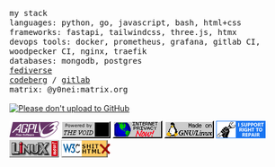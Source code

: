 <p float="left">
  <samp>
    my stack
    <br>
    languages: python, go, javascript, bash, html+css
    <br>
    frameworks: fastapi, tailwindcss, three.js, htmx
    <br>
    devops tools: docker, prometheus, grafana, gitlab CI, woodpecker CI, nginx, traefik
    <br>
    databases: mongodb, postgres
    <br>
    <a href="https://headpat.exchange/y0nei">fediverse</a>
    <br>
    <a href="https://codeberg.org/y0nei">codeberg</a> / <a href="https://gitlab.com/y0nei">gitlab</a>
    <br>
    matrix: @y0nei:matrix.org
  </samp>
  <br>
  <br>
  <a href="https://nogithub.codeberg.page"><img src="https://nogithub.codeberg.page/badge.svg" alt="Please don't upload to GitHub"></a>
  <div>
    <img src="./agplv3.png"></img>
    <img src="./void.gif"></img>
    <img src="./internet_privacy.gif"></img>
    <img src="./made-on.gif"></img>
    <img src="./right2repair.png"></img>
    <img src="./linuxnow.gif"></img>
    <img src="./invalidator.gif"></img>
  </div>
</p>
